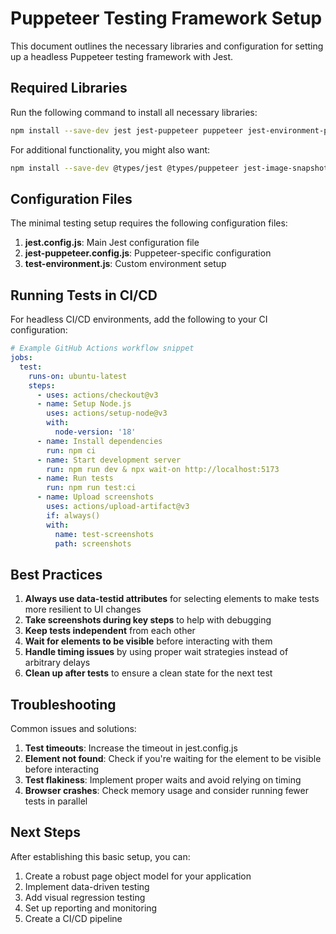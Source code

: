 # Puppeteer Testing Framework Setup

This document outlines the necessary libraries and configuration for setting up a headless Puppeteer testing framework with Jest.

## Required Libraries

Run the following command to install all necessary libraries:

```bash
npm install --save-dev jest jest-puppeteer puppeteer jest-environment-puppeteer expect-puppeteer @jest/globals
```

For additional functionality, you might also want:

```bash
npm install --save-dev @types/jest @types/puppeteer jest-image-snapshot
```

## Configuration Files

The minimal testing setup requires the following configuration files:

1. **jest.config.js**: Main Jest configuration file
2. **jest-puppeteer.config.js**: Puppeteer-specific configuration
3. **test-environment.js**: Custom environment setup

## Running Tests in CI/CD

For headless CI/CD environments, add the following to your CI configuration:

```yaml
# Example GitHub Actions workflow snippet
jobs:
  test:
    runs-on: ubuntu-latest
    steps:
      - uses: actions/checkout@v3
      - name: Setup Node.js
        uses: actions/setup-node@v3
        with:
          node-version: '18'
      - name: Install dependencies
        run: npm ci
      - name: Start development server
        run: npm run dev & npx wait-on http://localhost:5173
      - name: Run tests
        run: npm run test:ci
      - name: Upload screenshots
        uses: actions/upload-artifact@v3
        if: always()
        with:
          name: test-screenshots
          path: screenshots
```

## Best Practices

1. **Always use data-testid attributes** for selecting elements to make tests more resilient to UI changes
2. **Take screenshots during key steps** to help with debugging
3. **Keep tests independent** from each other
4. **Wait for elements to be visible** before interacting with them
5. **Handle timing issues** by using proper wait strategies instead of arbitrary delays
6. **Clean up after tests** to ensure a clean state for the next test

## Troubleshooting

Common issues and solutions:

1. **Test timeouts**: Increase the timeout in jest.config.js
2. **Element not found**: Check if you're waiting for the element to be visible before interacting
3. **Test flakiness**: Implement proper waits and avoid relying on timing
4. **Browser crashes**: Check memory usage and consider running fewer tests in parallel

## Next Steps

After establishing this basic setup, you can:

1. Create a robust page object model for your application
2. Implement data-driven testing
3. Add visual regression testing
4. Set up reporting and monitoring
5. Create a CI/CD pipeline
